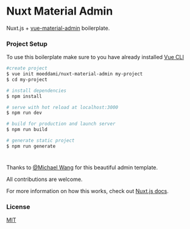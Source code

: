 # Nuxt Material Admin

Nuxt.js + [vue-material-admin](https://github.com/tookit/vue-material-admin) boilerplate.

### Project Setup

To use this boilerplate make sure to you have already installed [Vue CLI](https://www.npmjs.com/package/vue-cli)

``` bash
#create project
$ vue init moeddami/nuxt-material-admin my-project  
$ cd my-project

# install dependencies
$ npm install

# serve with hot reload at localhost:3000
$ npm run dev

# build for production and launch server
$ npm run build

# generate static project
$ npm run generate
```

#

Thanks to [@Michael Wang](https://github.com/tookit) for this beautiful admin template.

All contributions are welcome.

For more information on how this works, check out [Nuxt.js docs](https://nuxtjs.org).

### License

[MIT](https://github.com/moeddami/nuxt-material-admin/blob/master/LICENSE)